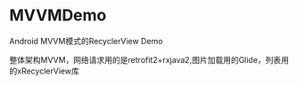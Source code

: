 # MVVMDemo
Android MVVM模式的RecyclerView Demo

整体架构MVVM，网络请求用的是retrofit2+rxjava2,图片加载用的Glide，列表用的xRecyclerView库


